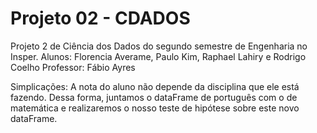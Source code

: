 # Projeto 02 - CDADOS
Projeto 2 de Ciência dos Dados do segundo semestre de Engenharia no Insper.
Alunos: Florencia Averame, Paulo Kim, Raphael Lahiry e Rodrigo Coelho
Professor: Fábio Ayres

Simplicações:
A nota do aluno não depende da disciplina que ele está fazendo. Dessa forma, juntamos o dataFrame de português com o de matemática e realizaremos o nosso teste de hipótese sobre este novo dataFrame.
